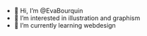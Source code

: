 - 👋 Hi, I’m @EvaBourquin
- 👀 I’m interested in illustration and graphism
- 🌱 I’m currently learning webdesign

<!---
EvaBourquin/EvaBourquin is a ✨ special ✨ repository because its `README.md` (this file) appears on your GitHub profile.
You can click the Preview link to take a look at your changes.
--->
